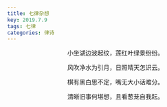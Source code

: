 ```yaml
---
title: 七律杂想
key: 2019.7.9
tags: 七律
categories: 律诗
---
```


<p align="center">小坐湖边波起纹，莲红叶绿景纷纷。
</p>
<p align="center">风吹净水为引月，日照晴天怎识云。
</p>
<p align="center">棋有黑白思不定，嘴无大小话难分。
</p>
<p align="center">清晰旧事何堪想，且看葱茏自我耘。
</p>
